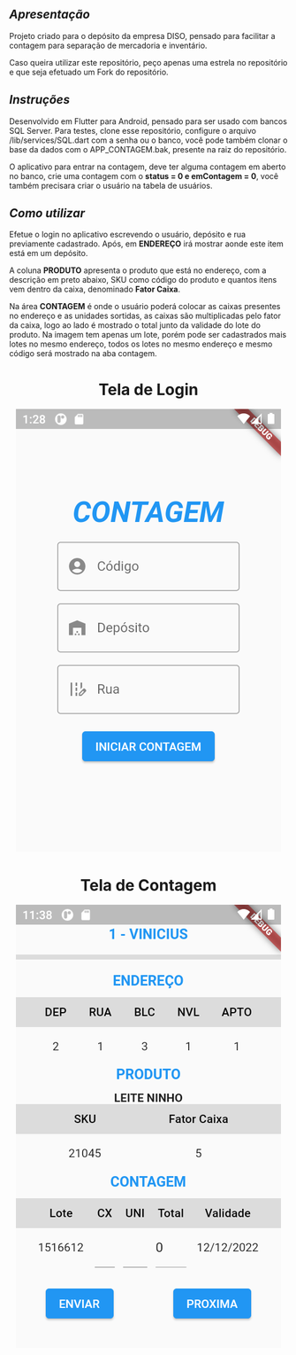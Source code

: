 <i><h2>Apresentação</h2></i>
Projeto criado para o depósito da empresa DISO, pensado para facilitar a contagem para separação de mercadoria e
inventário.

Caso queira utilizar este repositório, peço apenas uma estrela no repositório e que seja efetuado um Fork do
repositório.

<i><h2>Instruções</h2></i>
<p align="left">
Desenvolvido em Flutter para Android, pensado para ser usado com bancos SQL Server.
Para testes, clone esse repositório, configure o arquivo /lib/services/SQL.dart com a senha ou o banco,
você pode também clonar o base da dados com o APP_CONTAGEM.bak, presente na raiz do repositório.

O aplicativo para entrar na contagem, deve ter alguma contagem em aberto no banco,
crie uma contagem com o <b>status = 0 e emContagem = 0</b>, você também precisara
criar o usuário na tabela de usuários.
</p>
<i>
<h2>Como utilizar</h2></i>
Efetue o login no aplicativo escrevendo o usuário, depósito e rua previamente cadastrado.
Após, em <B>ENDEREÇO</B> irá mostrar aonde este item está em um depósito.

A coluna <b>PRODUTO</b> apresenta o produto que está no endereço, com a descrição em preto abaixo,
SKU como código do produto e quantos itens vem dentro da caixa, denominado <b>Fator Caixa</b>.

Na área <b>CONTAGEM</b> é onde o usuário poderá colocar as caixas presentes no endereço e as unidades sortidas,
as caixas são multiplicadas pelo fator da caixa, logo ao lado é mostrado o total junto da validade
do lote do produto. Na imagem tem apenas um lote, porém pode ser cadastrados mais lotes no mesmo endereço, todos
os lotes no mesmo endereço e mesmo código será mostrado na aba contagem.

<h1 align="center">Tela de Login</h1>
<p align="center">
  <img src="https://github.com/ian3107/contagem_dep_app/blob/master/images/Login.png?raw=true">
</p>

<h1 align="center">Tela de Contagem</h1>
<p align="center">
  <img src="https://github.com/ian3107/contagem_dep_app/blob/master/images/Contagem.png?raw=true">
</p>

